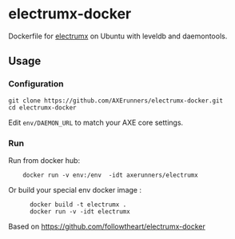 # electrumx-docker
Dockerfile for [electrumx](https://github.com/kyuupichan/electrumx) on Ubuntu with leveldb and daemontools.

## Usage
### Configuration
```
git clone https://github.com/AXErunners/electrumx-docker.git
cd electrumx-docker
```

Edit `env/DAEMON_URL` to match your AXE core settings.

### Run
Run from docker hub:
```shell
    docker run -v env:/env  -idt axerunners/electrumx
```

Or build your special env docker image :
```shell
      docker build -t electrumx .
      docker run -v -idt electrumx
```

Based on https://github.com/followtheart/electrumx-docker
